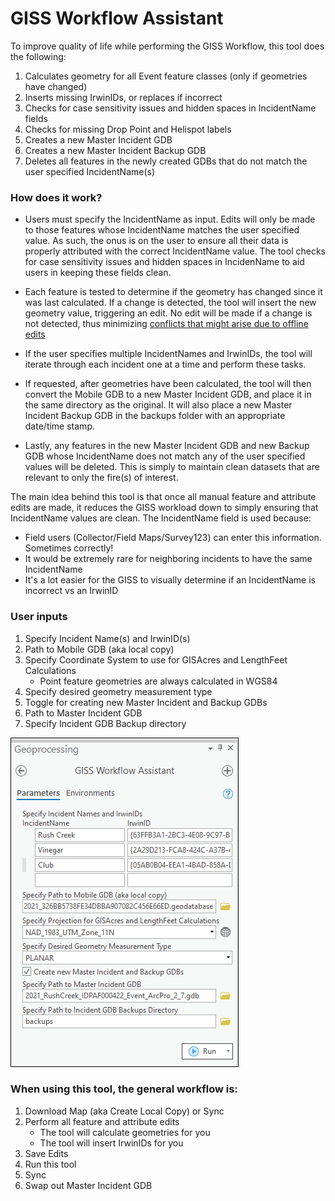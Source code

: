 # GISS Workflow Assistant

To improve quality of life while performing the GISS Workflow, this tool does the following:
1. Calculates geometry for all Event feature classes (only if geometries have changed)
2. Inserts missing IrwinIDs, or replaces if incorrect
3. Checks for case sensitivity issues and hidden spaces in IncidentName fields
4. Checks for missing Drop Point and Helispot labels
5. Creates a new Master Incident GDB
6. Creates a new Master Incident Backup GDB
7. Deletes all features in the newly created GDBs that do not match the user specified IncidentName(s)  
  
  
### How does it work?
- Users must specify the IncidentName as input. Edits will only be made to those features whose IncidentName matches the user specified value. As such, the onus is on the user to ensure all their data is properly attributed with the correct IncidentName value.  The tool checks for case sensitivity issues and hidden spaces in IncidenName to aid users in keeping these fields clean.

- Each feature is tested to determine if the geometry has changed since it was last calculated. If a change is detected, the tool will insert the new geometry value, triggering an edit. No edit will be made if a change is not detected, thus minimizing [conflicts that might arise due to offline edits](https://www.nwcg.gov/publications/pms936-1/edit-incident-data/securing-incident-information#collapseX)

- If the user specifies multiple IncidentNames and IrwinIDs, the tool will iterate through each incident one at a time and perform these tasks.

- If requested, after geometries have been calculated, the tool will then convert the Mobile GDB to a new Master Incident GDB, and place it in the same directory as the original. It will also place a new Master Incident Backup GDB in the backups folder with an appropriate date/time stamp. 

- Lastly, any features in the new Master Incident GDB and new Backup GDB whose IncidentName does not match any of the user specified values will be deleted. This is simply to maintain clean datasets that are relevant to only the fire(s) of interest.

The main idea behind this tool is that once all manual feature and attribute edits are made, it reduces the GISS workload down to simply ensuring that IncidentName values are clean. The IncidentName field is used because:
- Field users (Collector/Field Maps/Survey123) can enter this information. Sometimes correctly!
- It would be extremely rare for neighboring incidents to have the same IncidentName
- It's a lot easier for the GISS to visually determine if an IncidentName is incorrect vs an IrwinID

### User inputs
1. Specify Incident Name(s) and IrwinID(s)
2. Path to Mobile GDB (aka local copy)
3. Specify Coordinate System to use for GISAcres and LengthFeet Calculations
    - Point feature geometries are always calculated in WGS84
4. Specify desired geometry measurement type
5. Toggle for creating new Master Incident and Backup GDBs
6. Path to Master Incident GDB
7. Specify Incident GDB Backup directory

![screenshot_GISSWorkflowAssistant_1.png](/docs/screenshot_GISSWorkflowAssistant_1.png?raw=true)

### When using this tool, the general workflow is:
1. Download Map (aka Create Local Copy) or Sync
2. Perform all feature and attribute edits
    - The tool will calculate geometries for you
    - The tool will insert IrwinIDs for you
3. Save Edits
4. Run this tool
5. Sync
6. Swap out Master Incident GDB

